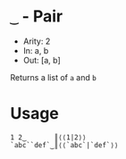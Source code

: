 # `‿` - Pair

- Arity: 2
- In: a, b
- Out: [a, b]

Returns a list of `a` and `b`

# Usage
```
1 2‿       ║⟨⟨1|2⟩⟩
`abc``def`‿║⟨⟨`abc`|`def`⟩⟩
```
